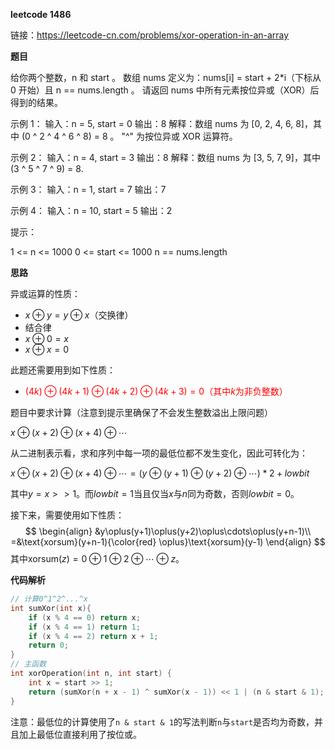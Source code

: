 **leetcode 1486**

链接：https://leetcode-cn.com/problems/xor-operation-in-an-array

**题目**

给你两个整数，n 和 start 。
数组 nums 定义为：nums[i] = start + 2*i（下标从 0 开始）且 n == nums.length 。
请返回 nums 中所有元素按位异或（XOR）后得到的结果。

 

示例 1：
输入：n = 5, start = 0
输出：8
解释：数组 nums 为 [0, 2, 4, 6, 8]，其中 (0 ^ 2 ^ 4 ^ 6 ^ 8) = 8 。
     "^" 为按位异或 XOR 运算符。

示例 2：
输入：n = 4, start = 3
输出：8
解释：数组 nums 为 [3, 5, 7, 9]，其中 (3 ^ 5 ^ 7 ^ 9) = 8.

示例 3：
输入：n = 1, start = 7
输出：7

示例 4：
输入：n = 10, start = 5
输出：2

提示：

1 <= n <= 1000
0 <= start <= 1000
n == nums.length

**思路**

异或运算的性质：

- $x\oplus y=y\oplus x$（交换律）
- 结合律
- $x\oplus0=x$
- $x\oplus x=0$

此题还需要用到如下性质：

- <font color=red>$(4k)\oplus (4k+1)\oplus (4k+2)\oplus(4k+3)=0$（其中$k$为非负整数）</font>

题目中要求计算（注意到提示里确保了不会发生整数溢出上限问题）

$x\oplus(x+2)\oplus(x+4)\oplus\cdots$

从二进制表示看，求和序列中每一项的最低位都不发生变化，因此可转化为：

$x\oplus(x+2)\oplus(x+4)\oplus\cdots=(y\oplus(y+1)\oplus(y+2)\oplus\cdots)*2+lowbit$

其中$y=x>>1$。而$lowbit=1$当且仅当$x$与$n$同为奇数，否则$lowbit=0$。

接下来，需要使用如下性质：
$$
\begin{align}
&y\oplus(y+1)\oplus(y+2)\oplus\cdots\oplus(y+n-1)\\
=&\text{xorsum}(y+n-1){\color{red} \oplus}\text{xorsum}(y-1)
\end{align}
$$
其中$\text{xorsum}(z)=0\oplus1\oplus2\oplus\cdots\oplus z$。

**代码解析**

```c++
// 计算0^1^2^...^x
int sumXor(int x){
    if (x % 4 == 0) return x;
    if (x % 4 == 1) return 1;
    if (x % 4 == 2) return x + 1;
    return 0;
}
// 主函数
int xorOperation(int n, int start) {
    int x = start >> 1;
    return (sumXor(n + x - 1) ^ sumXor(x - 1)) << 1 | (n & start & 1);
}
```

注意：最低位的计算使用了`n & start & 1`的写法判断`n`与`start`是否均为奇数，并且加上最低位直接利用了按位或。

